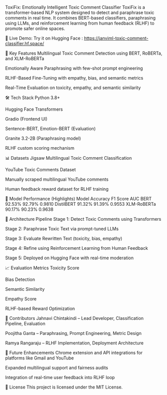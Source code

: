 ToxiFix: Emotionally Intelligent Toxic Comment Classifier
ToxiFix is a transformer-based NLP system designed to detect and paraphrase toxic comments in real time. It combines BERT-based classifiers, paraphrasing using LLMs, and reinforcement learning from human feedback (RLHF) to promote safer online spaces.

🚀 Live Demo: Try it on Hugging Face : https://janviml-toxic-comment-classifier.hf.space/

🧠 Key Features
Multilingual Toxic Comment Detection using BERT, RoBERTa, and XLM-RoBERTa

Emotionally Aware Paraphrasing with few-shot prompt engineering

RLHF-Based Fine-Tuning with empathy, bias, and semantic metrics

Real-Time Evaluation on toxicity, empathy, and semantic similarity

🛠 Tech Stack
Python 3.8+

Hugging Face Transformers

Gradio (Frontend UI)

Sentence-BERT, Emotion-BERT (Evaluation)

Granite 3.2-2B (Paraphrasing model)

RLHF custom scoring mechanism

📊 Datasets
Jigsaw Multilingual Toxic Comment Classification

YouTube Toxic Comments Dataset

Manually scraped multilingual YouTube comments

Human feedback reward dataset for RLHF training

🧪 Model Performance (Highlights)
Model	Accuracy	F1 Score	AUC
BERT	92.53%	92.79%	0.9810
DistilBERT	91.32%	91.39%	0.9553
XLM-RoBERTa	90.17%	90.23%	0.9638

🧬 Architecture Pipeline
Stage 1: Detect Toxic Comments using Transformers

Stage 2: Paraphrase Toxic Text via prompt-tuned LLMs

Stage 3: Evaluate Rewritten Text (toxicity, bias, empathy)

Stage 4: Refine using Reinforcement Learning from Human Feedback

Stage 5: Deployed on Hugging Face with real-time moderation

📈 Evaluation Metrics
Toxicity Score

Bias Detection

Semantic Similarity

Empathy Score

RLHF-based Reward Optimization

👥 Contributors
Jahnavi Chintakindi – Lead Developer, Classification Pipeline, Evaluation

Poojitha Ganta – Paraphrasing, Prompt Engineering, Metric Design

Ramya Rangaraju – RLHF Implementation, Deployment Architecture

📌 Future Enhancements
Chrome extension and API integrations for platforms like Gmail and YouTube

Expanded multilingual support and fairness audits

Integration of real-time user feedback into RLHF loop

📃 License
This project is licensed under the MIT License.

